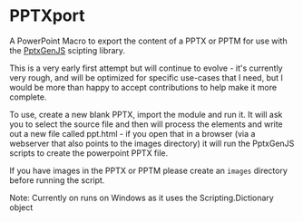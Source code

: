 PPTXport
===

A PowerPoint Macro to export the content of a PPTX or PPTM for use with the [PptxGenJS](https://github.com/gitbrent/PptxGenJS) scipting library.

This is a very early first attempt but will continue to evolve - it's currently very rough, and will be optimized for specific use-cases that I need, but I would be more than happy to accept contributions to help make it more complete.

To use, create a new blank PPTX, import the module and run it. It will ask you to select the source file and then will process the elements and write out a new file called ppt.html - if you open that in a browser (via a webserver that also points to the images directory) it will run the PptxGenJS scripts to create the powerpoint PPTX file.

If you have images in the PPTX or PPTM please create an `images` directory before running the script.

Note: Currently on runs on Windows as it uses the Scripting.Dictionary object